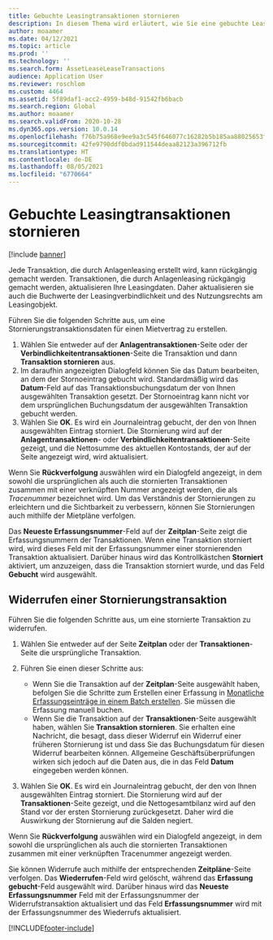 ```yaml
---
title: Gebuchte Leasingtransaktionen stornieren
description: In diesem Thema wird erläutert, wie Sie eine gebuchte Leasingtransaktion stornieren. Jede Transaktion, die durch Anlagenleasing erstellt wird, kann rückgängig gemacht werden.
author: moaamer
ms.date: 04/12/2021
ms.topic: article
ms.prod: ''
ms.technology: ''
ms.search.form: AssetLeaseLeaseTransactions
audience: Application User
ms.reviewer: roschlom
ms.custom: 4464
ms.assetid: 5f89daf1-acc2-4959-b48d-91542fb6bacb
ms.search.region: Global
ms.author: moaamer
ms.search.validFrom: 2020-10-28
ms.dyn365.ops.version: 10.0.14
ms.openlocfilehash: f76b75a968e9ee9a3c545f646077c16282b5b185aa88025653f7443fbcfd9581
ms.sourcegitcommit: 42fe9790ddf0bdad911544deaa82123a396712fb
ms.translationtype: HT
ms.contentlocale: de-DE
ms.lasthandoff: 08/05/2021
ms.locfileid: "6770664"
---
```

# <a name="reverse-posted-lease-transactions"></a>Gebuchte Leasingtransaktionen stornieren

[!include [banner](../includes/banner.md)]

Jede Transaktion, die durch Anlagenleasing erstellt wird, kann rückgängig gemacht werden. Transaktionen, die durch Anlagenleasing rückgängig gemacht werden, aktualisieren Ihre Leasingdaten. Daher aktualisieren sie auch die Buchwerte der Leasingverbindlichkeit und des Nutzungsrechts am Leasingobjekt.

Führen Sie die folgenden Schritte aus, um eine Stornierungstransaktionsdaten für einen Mietvertrag zu erstellen.

1. Wählen Sie entweder auf der **Anlagentransaktionen**-Seite oder der **Verbindlichkeitentransaktionen**-Seite die Transaktion und dann **Transaktion stornieren** aus.
2. Im daraufhin angezeigten Dialogfeld können Sie das Datum bearbeiten, an dem der Stornoeintrag gebucht wird. Standardmäßig wird das **Datum**-Feld auf das Transaktionsbuchungsdatum der von Ihnen ausgewählten Transaktion gesetzt. Der Stornoeintrag kann nicht vor dem ursprünglichen Buchungsdatum der ausgewählten Transaktion gebucht werden.
3. Wählen Sie **OK**. Es wird ein Journaleintrag gebucht, der den von Ihnen ausgewählten Eintrag storniert. Die Stornierung wird auf der **Anlagentransaktionen**- oder **Verbindlichkeitentransaktionen**-Seite gezeigt, und die Nettosumme des aktuellen Kontostands, der auf der Seite angezeigt wird, wird aktualisiert.

Wenn Sie **Rückverfolgung** auswählen wird ein Dialogfeld angezeigt, in dem sowohl die ursprünglichen als auch die stornierten Transaktionen zusammen mit einer verknüpften Nummer angezeigt werden, die als *Tracenummer* bezeichnet wird. Um das Verständnis der Stornierungen zu erleichtern und die Sichtbarkeit zu verbessern, können Sie Stornierungen auch mithilfe der Mietpläne verfolgen.

Das **Neueste Erfassungsnummer**-Feld auf der **Zeitplan**-Seite zeigt die Erfassungsnummern der Transaktionen. Wenn eine Transaktion storniert wird, wird dieses Feld mit der Erfassungsnummer einer stornierenden Transaktion aktualisiert. Darüber hinaus wird das Kontrollkästchen **Storniert** aktiviert, um anzuzeigen, dass die Transaktion storniert wurde, und das Feld **Gebucht** wird ausgewählt.

## <a name="revoke-a-reversed-transaction"></a>Widerrufen einer Stornierungstransaktion

Führen Sie die folgenden Schritte aus, um eine stornierte Transaktion zu widerrufen.

1. Wählen Sie entweder auf der Seite **Zeitplan** oder der **Transaktionen**-Seite die ursprüngliche Transaktion.
2. Führen Sie einen dieser Schritte aus:

    - Wenn Sie die Transaktion auf der **Zeitplan**-Seite ausgewählt haben, befolgen Sie die Schritte zum Erstellen einer Erfassung in [Monatliche Erfassungseinträge in einem Batch erstellen](create-monthly-journals-batch.md). Sie müssen die Erfassung manuell buchen.
    - Wenn Sie die Transaktion auf der **Transaktionen**-Seite ausgewählt haben, wählen Sie **Transaktion stornieren**. Sie erhalten eine Nachricht, die besagt, dass dieser Widerruf ein Widerruf einer früheren Stornierung ist und dass Sie das Buchungsdatum für diesen Widerruf bearbeiten können. Allgemeine Geschäftsüberprüfungen wirken sich jedoch auf die Daten aus, die in das Feld **Datum** eingegeben werden können. 

3. Wählen Sie **OK**. Es wird ein Journaleintrag gebucht, der den von Ihnen ausgewählten Eintrag storniert. Die Stornierung wird auf der **Transaktionen**-Seite gezeigt, und die Nettogesamtbilanz wird auf den Stand vor der ersten Stornierung zurückgesetzt. Daher wird die Auswirkung der Stornierung auf die Salden negiert.

Wenn Sie **Rückverfolgung** auswählen wird ein Dialogfeld angezeigt, in dem sowohl die ursprünglichen als auch die stornierten Transaktionen zusammen mit einer verknüpften Tracenummer angezeigt werden.

Sie können Widerrufe auch mithilfe der entsprechenden **Zeitpläne**-Seite verfolgen. Das **Wiederrufen**-Feld wird gelöscht, während das **Erfassung gebucht**-Feld ausgewählt wird. Darüber hinaus wird das **Neueste Erfassungsnummer** Feld mit der Erfassungsnummer der Widerrufstransaktion aktualisiert und das Feld **Erfassungsnummer** wird mit der Erfassungsnummer des Wiederrufs aktualisiert.


[!INCLUDE[footer-include](../../includes/footer-banner.md)]
